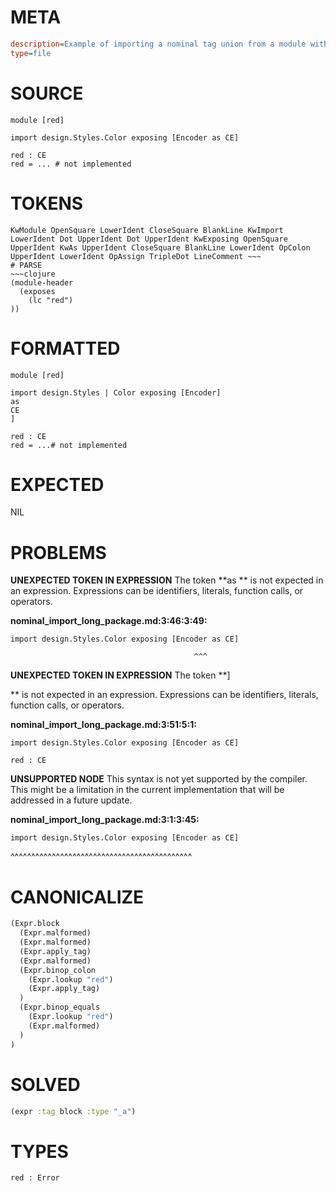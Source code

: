 # META
~~~ini
description=Example of importing a nominal tag union from a module within a package, and renaming it using `as`
type=file
~~~
# SOURCE
~~~roc
module [red]

import design.Styles.Color exposing [Encoder as CE]

red : CE
red = ... # not implemented
~~~
# TOKENS
~~~text
KwModule OpenSquare LowerIdent CloseSquare BlankLine KwImport LowerIdent Dot UpperIdent Dot UpperIdent KwExposing OpenSquare UpperIdent KwAs UpperIdent CloseSquare BlankLine LowerIdent OpColon UpperIdent LowerIdent OpAssign TripleDot LineComment ~~~
# PARSE
~~~clojure
(module-header
  (exposes
    (lc "red")
))
~~~
# FORMATTED
~~~roc
module [red]

import design.Styles | Color exposing [Encoder]
as 
CE
]

red : CE
red = ...# not implemented
~~~
# EXPECTED
NIL
# PROBLEMS
**UNEXPECTED TOKEN IN EXPRESSION**
The token **as ** is not expected in an expression.
Expressions can be identifiers, literals, function calls, or operators.

**nominal_import_long_package.md:3:46:3:49:**
```roc
import design.Styles.Color exposing [Encoder as CE]
```
                                             ^^^


**UNEXPECTED TOKEN IN EXPRESSION**
The token **]

** is not expected in an expression.
Expressions can be identifiers, literals, function calls, or operators.

**nominal_import_long_package.md:3:51:5:1:**
```roc
import design.Styles.Color exposing [Encoder as CE]

red : CE
```


**UNSUPPORTED NODE**
This syntax is not yet supported by the compiler.
This might be a limitation in the current implementation that will be addressed in a future update.

**nominal_import_long_package.md:3:1:3:45:**
```roc
import design.Styles.Color exposing [Encoder as CE]
```
^^^^^^^^^^^^^^^^^^^^^^^^^^^^^^^^^^^^^^^^^^^^


# CANONICALIZE
~~~clojure
(Expr.block
  (Expr.malformed)
  (Expr.malformed)
  (Expr.apply_tag)
  (Expr.malformed)
  (Expr.binop_colon
    (Expr.lookup "red")
    (Expr.apply_tag)
  )
  (Expr.binop_equals
    (Expr.lookup "red")
    (Expr.malformed)
  )
)
~~~
# SOLVED
~~~clojure
(expr :tag block :type "_a")
~~~
# TYPES
~~~roc
red : Error
~~~
